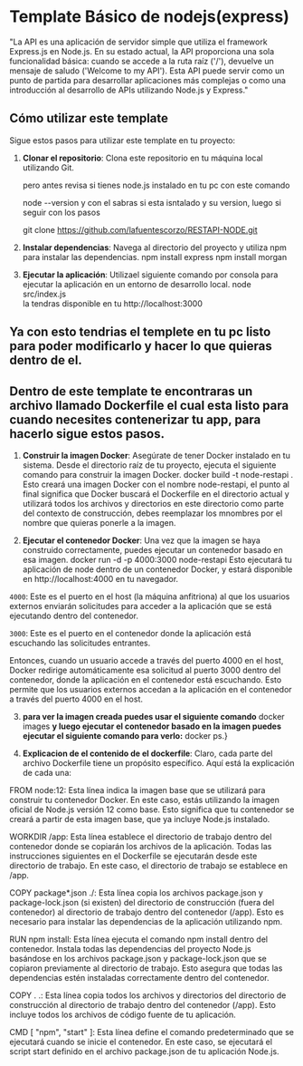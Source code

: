 # Template Básico de nodejs(express)

"La API es una aplicación de servidor simple que utiliza el framework Express.js en Node.js. En su estado actual, la API proporciona una sola funcionalidad básica: cuando se accede a la ruta raíz ('/'), devuelve un mensaje de saludo ('Welcome to my API'). Esta API puede servir como un punto de partida para desarrollar aplicaciones más complejas o como una introducción al desarrollo de APIs utilizando Node.js y Express."

## Cómo utilizar este template

Sigue estos pasos para utilizar este template en tu proyecto:

1. **Clonar el repositorio**: Clona este repositorio en tu máquina local utilizando Git.


   pero antes revisa si tienes node.js instalado en tu pc con este comando

   node --version y con el sabras si esta isntalado y su version, luego si seguir con los pasos

    git clone https://github.com/lafuentescorzo/RESTAPI-NODE.git

2. **Instalar dependencias**: Navega al directorio del proyecto y utiliza npm para instalar las dependencias.
    npm install express
    npm install morgan

3. **Ejecutar la aplicación**: Utilizael siguiente comando por consola para ejecutar la aplicación en un entorno de desarrollo local.
   node src/index.js  
   la tendras disponible en tu http://localhost:3000   

## Ya con esto tendrias el templete en tu pc listo para poder modificarlo y hacer lo que quieras dentro de el.

## Dentro de este template te encontraras un archivo llamado Dockerfile el cual esta listo para cuando necesites contenerizar tu app, para hacerlo sigue estos pasos.

1. **Construir la imagen Docker**: Asegúrate de tener Docker instalado en tu sistema. Desde el directorio raíz de tu proyecto, ejecuta el siguiente comando     para construir la imagen Docker.
     docker build -t node-restapi .   
    Esto creará una imagen Docker con el nombre node-restapi, el punto al final significa que Docker buscará el Dockerfile en el directorio actual y utilizará todos los archivos y directorios en este directorio como parte del contexto de construcción, debes reemplazar los mnombres por el nombre que quieras ponerle a la imagen.

2. **Ejecutar el contenedor Docker**: Una vez que la imagen se haya construido correctamente, puedes ejecutar un contenedor basado en esa imagen.
    docker run -d -p 4000:3000  node-restapi
    Esto ejecutará tu aplicación de node dentro de un contenedor Docker, y estará disponible en http://localhost:4000 en tu navegador.

  `4000`: Este es el puerto en el host (la máquina anfitriona) al que los usuarios externos enviarán solicitudes para acceder a la aplicación que se está ejecutando dentro del contenedor.

  `3000`: Este es el puerto en el contenedor donde la aplicación está escuchando las solicitudes entrantes.

 Entonces, cuando un usuario accede a través del puerto 4000 en el host, Docker redirige automáticamente esa solicitud al puerto 3000 dentro del contenedor, donde la aplicación en el contenedor está escuchando. Esto permite que los usuarios externos accedan a la aplicación en el contenedor a través del puerto 4000 en el host.

3. **para ver la imagen creada puedes usar el siguiente comando** docker images **y luego ejecutar el contenedor basado en la imagen puedes ejecutar el siguiente comando para verlo:** docker ps.}

4. **Explicacion de el contenido de el dockerfile**: 
Claro, cada parte del archivo Dockerfile tiene un propósito específico. Aquí está la explicación de cada una:

FROM node:12: Esta línea indica la imagen base que se utilizará para construir tu contenedor Docker. En este caso, estás utilizando la imagen oficial de Node.js versión 12 como base. Esto significa que tu contenedor se creará a partir de esta imagen base, que ya incluye Node.js instalado.

WORKDIR /app: Esta línea establece el directorio de trabajo dentro del contenedor donde se copiarán los archivos de la aplicación. Todas las instrucciones siguientes en el Dockerfile se ejecutarán desde este directorio de trabajo. En este caso, el directorio de trabajo se establece en /app.

COPY package*.json ./: Esta línea copia los archivos package.json y package-lock.json (si existen) del directorio de construcción (fuera del contenedor) al directorio de trabajo dentro del contenedor (/app). Esto es necesario para instalar las dependencias de la aplicación utilizando npm.

RUN npm install: Esta línea ejecuta el comando npm install dentro del contenedor. Instala todas las dependencias del proyecto Node.js basándose en los archivos package.json y package-lock.json que se copiaron previamente al directorio de trabajo. Esto asegura que todas las dependencias estén instaladas correctamente dentro del contenedor.

COPY . .: Esta línea copia todos los archivos y directorios del directorio de construcción al directorio de trabajo dentro del contenedor (/app). Esto incluye todos los archivos de código fuente de tu aplicación.

CMD [ "npm", "start" ]: Esta línea define el comando predeterminado que se ejecutará cuando se inicie el contenedor. En este caso, se ejecutará el script start definido en el archivo package.json de tu aplicación Node.js. 